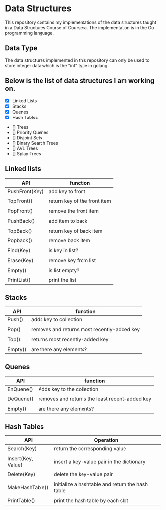 # Data Structures

This repository contains my implementations of the data structures taught in a Data Structures Course of Coursera. The implementation is in the Go programming language. 

## Data Type

The data structures implemented in this repository can only be used to store integer data which is the "int" type in golang.

## Below is the list of data structures I am working on.

- [X] Linked Lists
- [X] Stacks
- [X] Quenes
- [X] Hash Tables
- [] Trees
- [] Priority Quenes
- [] Disjoint Sets
- [] Binary Search Trees
- [] AVL Trees
- [] Splay Trees

## Linked lists 

| API                  | function                     |  
|----------------------|------------------------------|  
| PushFront(Key)       | add key to front             |  
|                      |                              |  
| TopFront()           | return key of the front item |  
|                      |                              |  
| PopFront()           | remove the front item        |  
|                      |                              |  
| PushBack()           | add item to back             |  
|                      |                              |  
| TopBack()            | return key of back item      |  
|                      |                              |  
| Popback()            | remove back item             |  
|                      |                              |  
| Find(Key)            | is key in list?              |  
|                      |                              |  
| Erase(Key)           | remove key from list         |  
|                      |                              |  
| Empty()              | is list empty?               |  
|                      |                              |  
| PrintList()          | print the list               |  

## Stacks 

| API     | function                                    |  
|---------|---------------------------------------------|  
| Push()  | adds key to collection                      |  
|         |                                             |  
| Pop()   | removes and returns most recently-added key |  
|         |                                             |  
| Top()   | returns most recently-added key             |  
|         |                                             |  
| Empty() | are there any elements?                     |  

## Quenes 

| API       | function                                       |  
|-----------|------------------------------------------------|  
| EnQuene() | Adds key to the collection                     |  
|           |                                                |  
| DeQuene() | removes and returns the least recent-added key |  
|           |                                                |  
| Empty()   | are there any elements?                        |  


## Hash Tables 

| API                | Operation                                        |  
|--------------------|--------------------------------------------------|  
| Search(Key)        | return the corresponding value                   |  
|                    |                                                  |  
| Insert(Key, Value) | insert a key-value pair in the dictionary        |  
|                    |                                                  |  
| Delete(Key)        | delete the key-value pair                        |  
|                    |                                                  |  
| MakeHashTable()    | initialize a hashtable and return the hash table |  
|                    |                                                  |  
| PrintTable()       | print the hash table by each slot                |  

